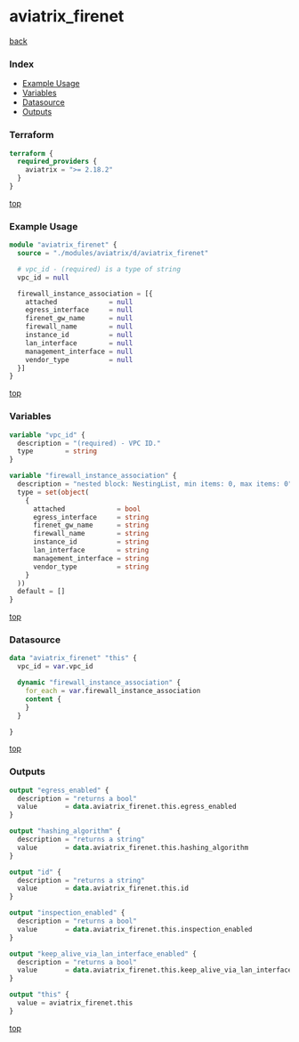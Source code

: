 # aviatrix_firenet

[back](../aviatrix.md)

### Index

- [Example Usage](#example-usage)
- [Variables](#variables)
- [Datasource](#datasource)
- [Outputs](#outputs)

### Terraform

```terraform
terraform {
  required_providers {
    aviatrix = ">= 2.18.2"
  }
}
```

[top](#index)

### Example Usage

```terraform
module "aviatrix_firenet" {
  source = "./modules/aviatrix/d/aviatrix_firenet"

  # vpc_id - (required) is a type of string
  vpc_id = null

  firewall_instance_association = [{
    attached             = null
    egress_interface     = null
    firenet_gw_name      = null
    firewall_name        = null
    instance_id          = null
    lan_interface        = null
    management_interface = null
    vendor_type          = null
  }]
}
```

[top](#index)

### Variables

```terraform
variable "vpc_id" {
  description = "(required) - VPC ID."
  type        = string
}

variable "firewall_instance_association" {
  description = "nested block: NestingList, min items: 0, max items: 0"
  type = set(object(
    {
      attached             = bool
      egress_interface     = string
      firenet_gw_name      = string
      firewall_name        = string
      instance_id          = string
      lan_interface        = string
      management_interface = string
      vendor_type          = string
    }
  ))
  default = []
}
```

[top](#index)

### Datasource

```terraform
data "aviatrix_firenet" "this" {
  vpc_id = var.vpc_id

  dynamic "firewall_instance_association" {
    for_each = var.firewall_instance_association
    content {
    }
  }

}
```

[top](#index)

### Outputs

```terraform
output "egress_enabled" {
  description = "returns a bool"
  value       = data.aviatrix_firenet.this.egress_enabled
}

output "hashing_algorithm" {
  description = "returns a string"
  value       = data.aviatrix_firenet.this.hashing_algorithm
}

output "id" {
  description = "returns a string"
  value       = data.aviatrix_firenet.this.id
}

output "inspection_enabled" {
  description = "returns a bool"
  value       = data.aviatrix_firenet.this.inspection_enabled
}

output "keep_alive_via_lan_interface_enabled" {
  description = "returns a bool"
  value       = data.aviatrix_firenet.this.keep_alive_via_lan_interface_enabled
}

output "this" {
  value = aviatrix_firenet.this
}
```

[top](#index)